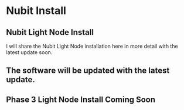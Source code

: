 # Nubit Install
## Nubit Light Node Install
I will share the Nubit Light Node installation here in more detail with the latest update soon.
## The software will be updated with the latest update.

## Phase 3 Light Node Install Coming Soon
